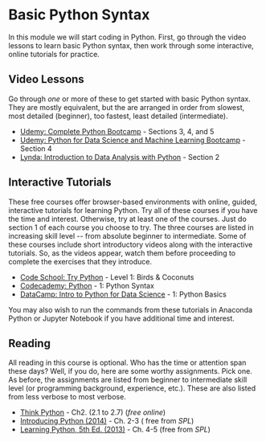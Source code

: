 # Basic Python Syntax

In this module we will start coding in Python. First, go through the video lessons to learn basic Python syntax, then work 
through some interactive, online tutorials for practice.

## Video Lessons

Go through *one* or more of these to get started with basic Python syntax. They are mostly equivalent, but the are 
arranged in order from slowest, most detailed (beginner), too fastest, least detailed (intermediate).

* [Udemy: Complete Python Bootcamp](https://www.udemy.com/complete-python-bootcamp/) - Sections 3, 4, and 5
* [Udemy: Python for Data Science and Machine Learning Bootcamp](https://www.udemy.com/python-for-data-science-and-machine-learning-bootcamp/) - Section 4
* [Lynda: Introduction to Data Analysis with Python](https://www.lynda.com/Numpy-tutorials/Introduction-Data-Analysis-Python/) - Section 2

## Interactive Tutorials

These free courses offer browser-based environments with online, guided, interactive tutorials for learning Python. 
Try all of these courses if you have the time and interest. Otherwise, try at least one of the courses. Just do section 1 of each 
course you choose to try. The three courses are listed in increasing skill level -- from absolute beginner to intermediate. Some of 
these courses include short introductory videos along with the interactive tutorials. So, as the videos appear, watch them before 
proceeding to complete the exercises that they introduce.

* [Code School: Try Python](https://www.codeschool.com/courses/try-python) - Level 1: Birds & Coconuts
* [Codecademy: Python](https://www.codecademy.com/learn/python) - 1: Python Syntax
* [DataCamp: Intro to Python for Data Science](https://campus.datacamp.com/courses/intro-to-python-for-data-science/) - 1: Python Basics

You may also wish to run the commands from these tutorials in Anaconda Python or Jupyter Notebook if you have 
additional time and interest.

## Reading

All reading in this course is optional. Who has the time or attention span these days? Well, if you do, here are 
some worthy assignments. Pick one. As before, the assignments are listed from beginner to intermediate skill level 
(or programming background, experience, etc.). These are also listed from less verbose to most verbose.

* [Think Python](http://greenteapress.com/thinkpython/html/thinkpython003.html) - Ch2. (2.1 to 2.7) (*free online*)
* [Introducing Python (2014)](https://seattle.bibliocommons.com/item/show/3098624030_introducing_python) - Ch. 2-3 ( free from *SPL*)
* [Learning Python, 5th Ed. (2013)](https://seattle.bibliocommons.com/item/show/3098595030_learning_python) - Ch. 4-5 (free from *SPL*)

